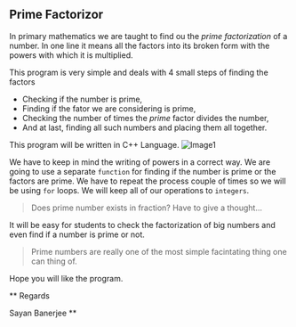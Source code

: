 ## Prime Factorizor
In primary mathematics we are taught to find ou the *prime factorization* of a number. In one line it means all the factors into its broken form with the powers with which it is multiplied.

This program is very simple and deals with 4 small steps of finding the factors
* Checking if the number is prime,
* Finding if the fator we are considering is prime,
* Checking the number of times the *prime* factor divides the number,
* And at last, finding all such numbers and placing them all together.

This program will be written in C++ Language.
![Image1](https://i.ytimg.com/vi/KpEyLdXukAA/maxresdefault.jpg "One example of prime factorization.")

We have to keep in mind the writing of powers in a correct way.
We are going to use a separate `function` for finding if the number is prime or the factors are prime. 
We have to repeat the process couple of times so we will be using `for` loops. 
We will keep all of our operations to `integers`.
>Does prime number exists in fraction? Have to give a thought...

It will be easy for students to check the factorization of big numbers and even find if a number is prime or not.

> Prime numbers are really one of the most simple facintating thing one can thing of. 

Hope you will like the program.

** Regards

Sayan Banerjee **